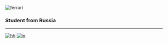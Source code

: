 ![ferrari](http://www.thomas5000.hu/pilot_2014/ferrari_14.png)

### Student from Russia
-------------------------
[![hh](https://img.shields.io/badge/-hh-ffffff?style=flat&logo=)](https://hh.ru/resume/a6b1b5fbff084a07b70039ed1f446751395854)
[![in](https://img.shields.io/badge/-hh-ffffff?style=flat&logo=#0077B5)](https://hh.ru/resume/a6b1b5fbff084a07b70039ed1f446751395854)


